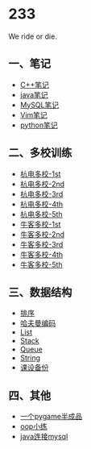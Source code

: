 233
======

We ride or die.
## 一、笔记
* [C++笔记](/笔记/C++笔记.md)
* [java笔记](/笔记/java笔记.md)
* [MySQL笔记](/笔记/MySQL笔记.md)
* [Vim笔记](/笔记/Vim笔记.md)
* [python笔记](/笔记/python笔记.md)

## 二、多校训练
* [杭电多校-1st](/多校训练/2018%20Multi-University%20Contest%201/Multi-University%201st.md)
* [杭电多校-2nd](/多校训练/2018%20Multi-University%20Contest%202/Multi-University%202nd.md)
* [杭电多校-3rd](/多校训练/2018%20Multi-University%20Contest%203/Multi-University%203rd.md)
* [杭电多校-4th](/多校训练/2018%20Multi-University%20Contest%204/Multi-University%204th.md)
* [杭电多校-5th](/多校训练/2018%20Multi-University%20Contest%205/Multi-University%205th.md)
* [牛客多校-1st](/多校训练/2018%20Nowcoder%20Contest%201/Nowcoder%201st.md)
* [牛客多校-2nd](/多校训练/2018%20Nowcoder%20Contest%202/Nowcoder%202nd.md)
* [牛客多校-3rd](/多校训练/2018%20Nowcoder%20Contest%203/Nowcoder%203rd.md)
* [牛客多校-4th](/多校训练/2018%20Nowcoder%20Contest%204/Nowcoder%204th.md)
* [牛客多校-5th](/多校训练/2018%20Nowcoder%20Contest%205/Nowcoder%205th.md)

## 三、数据结构
* [排序](/Data%20Structure/Sort)
* [哈夫曼编码](/Data%20Structure/HuffmanCoding.cpp)
* [List](/Data%20Structure/List.h)
* [Stack](/Data%20Structure/Stack.h)
* [Queue](/Data%20Structure/Queue.h)
* [String](/Data%20Structure/String.h)
* [课设备份](/Data%20Structure/课设备份)

## 四、其他
* [一个pygame半成品](/其他/一个pygame半成品)
* [oop小练](/其他/oop小练.md)
* [java连接mysql](/其他/java连接mysql)
